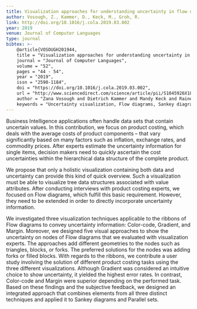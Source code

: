 ```yaml
---
title: Visualization approaches for understanding uncertainty in flow diagrams
author: Vosough, Z., Kammer, D., Keck, M., Groh, R.
link: http://doi.org/10.1016/j.cola.2019.03.002
year: 2019
venue: Journal of Computer Languages
type: journal
bibtex: >-
    @article{VOSOUGH201944,
    title = "Visualization approaches for understanding uncertainty in flow diagrams",
    journal = "Journal of Computer Languages",
    volume = "52",
    pages = "44 - 54",
    year = "2019",
    issn = "2590-1184",
    doi = "https://doi.org/10.1016/j.cola.2019.03.002",
    url = "http://www.sciencedirect.com/science/article/pii/S1045926X18300168",
    author = "Zana Vosough and Dietrich Kammer and Mandy Keck and Rainer Groh",
    keywords = "Uncertainty visualization, Flow diagrams, Sankey diagrams, Parallel sets, Product costing, Business intelligence"}
---
```

Business Intelligence applications often handle data sets that contain uncertain values. In this contribution, we focus on product costing, which deals with the average costs of product components – that vary significantly based on many factors such as inflation, exchange rates, and commodity prices. After experts estimate the uncertainty information for single items, decision makers need to quickly ascertain the cost uncertainties within the hierarchical data structure of the complete product.

We propose that only a holistic visualization containing both data and uncertainty can provide this kind of quick overview. Such a visualization must be able to visualize tree data structures associated with value attributes. After conducting interviews with product costing experts, we focused on Flow diagrams, which fulfill this basic requirement. However, they need to be extended in order to directly incorporate uncertainty information.

We investigated three visualization techniques applicable to the ribbons of Flow diagrams to convey uncertainty information: Color-code, Gradient, and Margin. Moreover, we designed five visual approaches to show the uncertainty on nodes of Flow diagrams that we evaluated with visualization experts. The approaches add different geometries to the nodes such as triangles, blocks, or forks. The preferred solutions for the nodes was adding forks or filled blocks. With regards to the ribbons, we contribute a user study involving the solution of different product costing tasks using the three different visualizations. Although Gradient was considered an intuitive choice to show uncertainty, it yielded the highest error rates. In contrast, Color-code and Margin were superior depending on the performed task. Based on these findings and the subjective feedback, we designed an integrated approach that combines elements from all three distinct techniques and applied it to Sankey diagrams and Parallel sets.